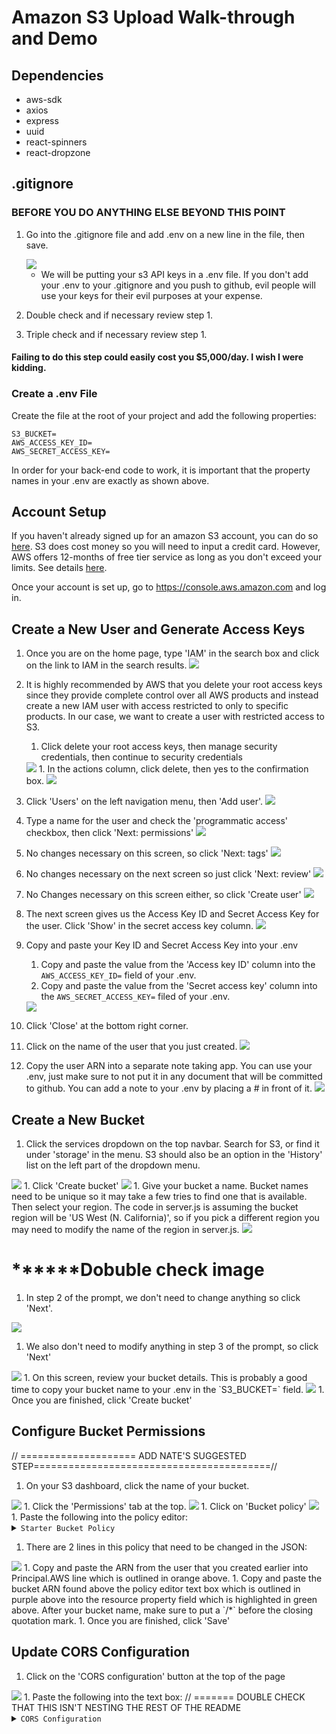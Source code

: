# Amazon S3 Upload Walk-through and Demo

## Dependencies
- aws-sdk
- axios
- express
- uuid
- react-spinners
- react-dropzone

## .gitignore
### BEFORE YOU DO ANYTHING ELSE BEYOND THIS POINT
1. Go into the .gitignore file and add .env on a new line in the file, then save.

    <img src='assets/s3-01.jpg' />

    - We will be putting your s3 API keys in a .env file. If you don't add your .env to your .gitignore and you push to github, evil people will use your keys for their evil purposes at your expense.
1. Double check and if necessary review step 1.
1. Triple check and if necessary review step 1.
#### **Failing to do this step could easily cost you $5,000/day. I wish I were kidding.**

### Create a .env File
Create the file at the root of your project and add the following properties:
```
S3_BUCKET=
AWS_ACCESS_KEY_ID=
AWS_SECRET_ACCESS_KEY=
```
In order for your back-end code to work, it is important that the property names in your .env are exactly as shown above. 

## Account Setup
If you haven't already signed up for an amazon S3 account, you can do so [here](https://portal.aws.amazon.com/billing/signup). S3 does cost money so you will need to input a credit card. However, AWS offers 12-months of free tier service as long as you don't exceed your limits. See details [here](https://aws.amazon.com/free/).

Once your account is set up, go to https://console.aws.amazon.com and log in.

## Create a New User and Generate Access Keys
1. Once you are on the home page, type 'IAM' in the search box and click on the link to IAM in the search results.
    <img src='assets/s3-02.jpg' />

1. It is highly recommended by AWS that you delete your root access keys since they provide complete control over all AWS products and instead create a new IAM user with access restricted to only to specific products. In our case, we want to create a user with restricted access to S3.
    1. Click delete your root access keys, then manage security credentials, then continue to security credentials
    <img src='assets/s3-03.jpg' />
    1. In the actions column, click delete, then yes to the confirmation box.
    <img src='assets/s3-04.jpg' />
1. Click 'Users' on the left navigation menu, then 'Add user'.
    <img src='assets/s3-05.jpg' />
1. Type a name for the user and check the 'programmatic access' checkbox, then click 'Next: permissions'
    <img src='assets/s3-06.jpg' />
1. No changes necessary on this screen, so click 'Next: tags'
    <img src='assets/s3-06-01.png' />
1. No changes necessary on the next screen so just click 'Next: review'
    <img src='assets/s3-07.png' />
1. No Changes necessary on this screen either, so click 'Create user'
    <img src='assets/s3-08.jpg' />
1. The next screen gives us the Access Key ID and Secret Access Key for the user. Click 'Show' in the secret access key column.
    <img src='assets/s3-09.jpg' />
1. Copy and paste your Key ID and Secret Access Key into your .env
    1. Copy and paste the value from the 'Access key ID' column into the `AWS_ACCESS_KEY_ID=` field of your .env.
    1. Copy and paste the value from the 'Secret access key' column into the `AWS_SECRET_ACCESS_KEY=` filed of your .env.

    <img src='assets/s3-09-0.jpg' />

1. Click 'Close' at the bottom right corner.
1. Click on the name of the user that you just created.
    <img src='assets/s3-10.jpg' />
1. Copy the user ARN into a separate note taking app. You can use your .env, just make sure to not put it in any document that will be committed to github. You can add a note to your .env by placing a # in front of it.
    <img src='assets/s3-11.jpg' />

## Create a New Bucket
1. Click the services dropdown on the top navbar. Search for S3, or find it under 'storage' in the menu. S3 should also be an option in the 'History' list on the left part of the dropdown menu.
<img src='assets/s3-12.jpg' />
1. Click 'Create bucket'
<img src='assets/s3-13.jpg' />
1. Give your bucket a name. Bucket names need to be unique so it may take a few tries to find one that is available. Then select your region. The code in server.js is assuming the bucket region will be 'US West (N. California)', so if you pick a different region you may need to modify the name of the region in server.js.
<img src='assets/s3-14.jpg' />

# ******Dobuble check image

1. In step 2 of the prompt, we don't need to change anything so click 'Next'.
<img src='assets/s3-15.jpg' />

1. We also don't need to modify anything in step 3 of the prompt, so click 'Next'
<img src='assets/s3-16.jpg' />
1. On this screen, review your bucket details. This is probably a good time to copy your bucket name to your .env in the `S3_BUCKET=` field.
<img src='assets/s3-17.jpg' />
1. Once you are finished, click 'Create bucket'

## Configure Bucket Permissions
// ==================== ADD NATE'S SUGGESTED STEP=========================================//
1. On your S3 dashboard, click the name of your bucket.
<img src='assets/s3-18.jpg' />
1. Click the 'Permissions' tab at the top.
<img src='assets/s3-19.jpg' />
1. Click on 'Bucket policy'
<img src='assets/s3-21.jpg' />
1. Paste the following into the policy editor:
<details>
<summary><code>Starter Bucket Policy</code></summary>

```
{
    "Version": "2012-10-17",
    "Id": "Policy1531943908491",
    "Statement": [
        {
            "Sid": "Stmt1531943904542",
            "Effect": "Allow",
            "Principal": {
                "AWS": "COPY ARN FROM IAM CREATED USER HERE"
            },
            "Action": [
                "s3:DeleteObject",
                "s3:GetObject",
                "s3:PutObject",
                "s3:Get*",
                "s3:Put*"
            ],
            "Resource": "arn:aws:s3:::NAME-OF-BUCKET/*"
        }
    ]
}
```
</details>

1. There are 2 lines in this policy that need to be changed in the JSON:
<img src='assets/s3-20.jpg' />
  1. Copy and paste the ARN from the user that you created earlier into Principal.AWS line which is outlined in orange above.
  1. Copy and paste the bucket ARN found above the policy editor text box which is outlined in purple above into the resource property field which is highlighted in green above. After your bucket name, make sure to put a `/*` before the closing quotation mark.
1. Once you are finished, click 'Save'

## Update CORS Configuration
1. Click on the 'CORS configuration' button at the top of the page
<img src='assets/s3-22.jpg' />
1. Paste the following into the text box:
 // ======= DOUBLE CHECK THAT THIS ISN'T NESTING THE REST OF THE README   
    <details>
    <summary><code>CORS Configuration</code></summary>

      ```xml
        
        <CORSConfiguration>
            <CORSRule>
                <AllowedOrigin>*</AllowedOrigin>
                <AllowedMethod>GET</AllowedMethod>
                <AllowedMethod>POST</AllowedMethod>
                <AllowedMethod>PUT</AllowedMethod>
                <AllowedHeader>*</AllowedHeader>
            </CORSRule>
        </CORSConfiguration>

      ```

    </details>

1. Once you are finished, click 'Save'

**_NOTE:_ The bucket policy and CORS configuration above are meant to get you up and running in development. Prior to using your bucket in a production environment, you should review the AWS S3 Documentation and determine the best CORS configuration and bucket policy for your situation based on what you learn. With proper implementation, the bucket policy and CORS configuration can limit your exposure to tragic situations caused by bad people gaining access to your bucket.**

## This Demo App Should Now Work
1. Open one terminal and run `nodemon`
1. Open a second terminal and run `npm start`
<img src='assets/s3-23.jpg' />
1. If a new browser window didn't open automatically, open a new one and navigate to http://localhost:3000
<img src='assets/s3-24.jpg' />
1. You can now drag an image into the file drop zone, or you can also click inside the square and select a picture to upload.
<img src='assets/s3-25.jpg' />
1. You should then see a loading animation inside the drop zone while your file is being uploaded to s3.
1. If your upload is successful, you should see the placeholder url text at the top of the page change and shortly after you should see the your uploaded image on the screen.
<img src='assets/s3-26.jpg' />
<img src='assets/s3-27.jpg' />
1. You should now be able to go to your S3 bucket and see that your image is now in the bucket. You may need to click the refresh icon.
<img src='assets/s3-28.jpg' />

## Code Walkthrough
### App.js
In the return of the render method, we are using a package called react-dropzone. It can be installed in your project by running `npm install react-dropzone`. This is basically a fancy `<input type='file' />` 

#### Dropzone
```js
<Dropzone 
    onDropAccepted={this.getSignedRequest}
    style={{
    position: 'relative',
    width: 200,
    height: 200,
    borderWidth: 7,
    marginTop: 100,
    borderColor: 'rgb(102, 102, 102)',
    borderStyle: 'dashed',
    borderRadius: 5,
    display: 'flex',
    justifyContent: 'center',
    alignItems: 'center',
    fontSize: 28,
    }}
    accept='image/*'
    multiple={false} >
    
    { this.state.isUploading 
        ?  <GridLoader />
        : <p>Drop File or Click Here</p>
    }

</Dropzone>
```
 - `onDropAccepted=`The function to run when an acceptable file is accepted or dropped. We have designated that function to be `this.getSignedRequest` which is explained in the next section.
 -` accept=` Specific file types that are allowed to be dropped in the dropzone
 - `multiple=` false makes it so only one file can be dropped at a time. If you set this to true, you will need to refactor the code to iterate through the array of files.
 - The code between `<Dropzone></Dropzone>` is a ternary that renders a loading animation or text depending on the value of a boolean property on state. We toggle that value in the getSignedRequest and  methods.

 #### getSignedRequest

 ```js
getSignedRequest = ([file]) => {
    this.setState({isUploading: true})

    const fileName = `${randomString()}-${file.name.replace(/\s/g, '-')}`

    axios.get('/sign-s3', {
      params: {
        'file-name': fileName,
        'file-type': file.type
      }
    }).then( (response) => {
      const { signedRequest, url } = response.data 
      this.uploadFile(file, signedRequest, url)
    }).catch( err => {
      console.log(err)
    })
}

```

1. This method takes in the file as a parameter which is in an array. In this example, we are destructuring the parameter which names the first item in the array 'file'.
1. The function then generates a file name using a random string, and then the name of the file. We are using a regular expression to replace all of the white space with hyphens.
1. We then use axios to make a GET request to our server endpoint '/sign-s3'. The object in the second argument of axios.get() is a cleaner way to send query string parameters. The alternative would have been:
    
    ```js
    axios.get(`/sign-s3?file-name=${fileName}&file-type=${file.type}`)
    ```

    But doesn't this look much cleaner?
    
    ```js
    axios.get('/sign-s3', {
        params: {
        'file-name': fileName,
        'file-type': file.type
        }
    ```
1. At this point, this get request is sent off to the server.

### server.js
```js
const aws = require('aws-sdk');

const {
    S3_BUCKET,
    AWS_ACCESS_KEY_ID,
    AWS_SECRET_ACCESS_KEY
} = process.env

app.get('/sign-s3', (req, res) => {

  aws.config = {
    region: 'us-west-1',
    accessKeyId: AWS_ACCESS_KEY_ID,
    secretAccessKey: AWS_SECRET_ACCESS_KEY
  }
  
  const s3 = new aws.S3();
  const fileName = req.query['file-name'];
  const fileType = req.query['file-type'];
  const s3Params = {
    Bucket: S3_BUCKET,
    Key: fileName,
    Expires: 60,
    ContentType: fileType,
    ACL: 'public-read'
  };

  s3.getSignedUrl('putObject', s3Params, (err, data) => {
    if(err){
      console.log(err);
      return res.end();
    }
    const returnData = {
      signedRequest: data,
      url: `https://${S3_BUCKET}.s3.amazonaws.com/${fileName}`
    };

    return res.send(returnData)
  });
});
```
1. Our server endpoint app.get('/sign-s3') receives the request that we just made from App.js.
1. We configure the aws-sdk with our app credentials. 
1. Our server then requests a 'signed url' from AWS. In order to upload our file, we need to authenticate with AWS using our secret key ID and secret access key and this step is how we do it. 
1. AWS responds to that request with a a signed URL.
1. The signed url is sent back to the front-end (App.js specifically) which will then be used to upload the file. This process keeps our access keys secret since they are stored server-side.

### App.js
#### .then inside getSignedRequest
1. Once our server responds with the signed URL from AWS, the `.then()` from the GET request fires and pulls, the signedRequest and the URL from the response. The URL will be the URL of the stored photo which we can then use for the source in an `<img />` tag as long as the photo upload is successful.
1. The uploadFile method is then called with the file itself, the signed upload url (signedRequest), and the file url (url) as arguments.

#### uploadFile
1. the uploadFile method takes the file to be uploaded, the signed upload url, and the file's potential source url as parameters. 
1. In order for the file to be treated like a file on the PUT request, we need to set a header of Content-Type with the file type.
1. An axios PUT request is sent to the signed URL along with the file and the configuration object with the necessary header.
1. Once the .then of the axios PUT method fires, we now know that the file upload was successful.
1. Inside this .then is where you would normally send the URL to the back-end on a POST request to be inserted into the database.